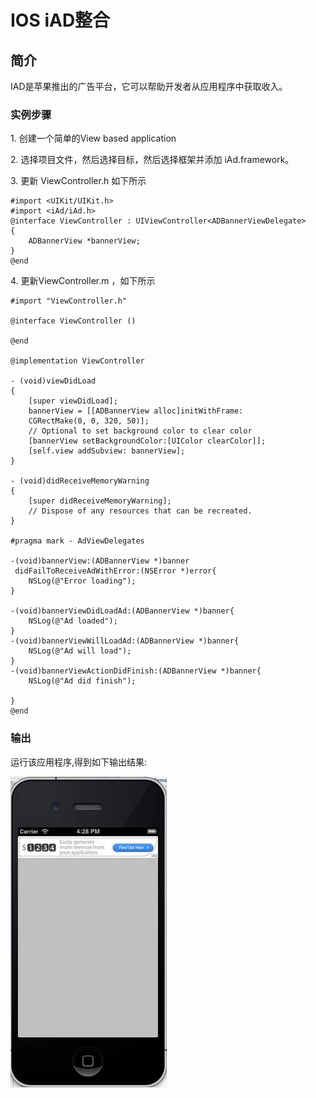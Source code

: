 
# IOS iAD整合

## 简介

IAD是苹果推出的广告平台，它可以帮助开发者从应用程序中获取收入。

### 实例步骤

1\. 创建一个简单的View based application

2\. 选择项目文件，然后选择目标，然后选择框架并添加 iAd.framework。

3\. 更新 ViewController.h 如下所示

```
#import <UIKit/UIKit.h>
#import <iAd/iAd.h>
@interface ViewController : UIViewController<ADBannerViewDelegate>
{
    ADBannerView *bannerView;
}
@end

```

4\. 更新ViewController.m ，如下所示

```
#import "ViewController.h"

@interface ViewController ()

@end

@implementation ViewController

- (void)viewDidLoad
{
    [super viewDidLoad];
    bannerView = [[ADBannerView alloc]initWithFrame:
    CGRectMake(0, 0, 320, 50)];
    // Optional to set background color to clear color
    [bannerView setBackgroundColor:[UIColor clearColor]];
    [self.view addSubview: bannerView];
}

- (void)didReceiveMemoryWarning
{
    [super didReceiveMemoryWarning];
    // Dispose of any resources that can be recreated.
}

#pragma mark - AdViewDelegates

-(void)bannerView:(ADBannerView *)banner 
 didFailToReceiveAdWithError:(NSError *)error{
    NSLog(@"Error loading");
}

-(void)bannerViewDidLoadAd:(ADBannerView *)banner{
    NSLog(@"Ad loaded");
}
-(void)bannerViewWillLoadAd:(ADBannerView *)banner{
    NSLog(@"Ad will load");
}
-(void)bannerViewActionDidFinish:(ADBannerView *)banner{
    NSLog(@"Ad did finish");

}
@end

```

### 输出

运行该应用程序,得到如下输出结果:

![iAdOutput](../img/iAdOutput.jpg)
